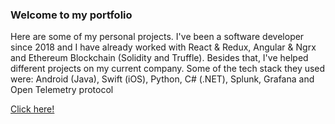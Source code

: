 ### Welcome to my portfolio

<p>Here are some of my personal projects. I've been a software developer since 2018 and I have already worked with React & Redux, Angular & Ngrx and Ethereum Blockchain (Solidity and Truffle). Besides that, I've helped different projects on my current company. Some of the tech stack they used were: Android (Java), Swift (iOS), Python, C# (.NET), Splunk, Grafana and Open Telemetry protocol</p>

<a href="https://vieiracodes.netlify.com" target="_blank">Click here!</a>
